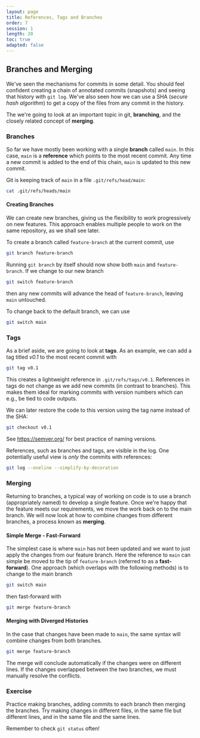```yaml
---
layout: page
title: References, Tags and Branches
order: 7
session: 1
length: 20
toc: true
adapted: false
---
```


## Branches and Merging

We've seen the mechanisms for commits in some detail.
You should feel confident creating a chain of annotated commits (snapshots) and seeing that history with `git log`.
We've also seen how we can use a SHA (*secure hash algorithm*) to get a copy of the files from any commit in the history.

The we're going to look at an important topic in git, **branching**, and the closely related concept of **merging**.

### Branches

So far we have mostly been working with a single **branch** called `main`.
In this case, `main` is a **reference** which points to the most recent commit.
Any time a new commit is added to the end of this chain, `main` is updated to this new commit.

Git is keeping track of `main` in a file `.git/refs/head/main`:

``` sh
cat .git/refs/heads/main
```

#### Creating Branches

We can create new branches, giving us the flexibility to work progressively on new features.
This approach enables multiple people to work on the same repository, as we shall see later.

To create a branch called `feature-branch` at the current commit, use

``` sh
git branch feature-branch
```

Running `git branch` by itself should now show both `main` and `feature-branch`.
If we change to our new branch

``` sh
git switch feature-branch
```

then any new commits will advance the head of `feature-branch`, leaving `main` untouched.

To change back to the default branch, we can use

``` sh
git switch main
```

### Tags

As a brief aside, we are going to look at **tags**.
As an example, we can add a tag titled *v0.1* to the most recent commit with

``` sh
git tag v0.1
```

This creates a lightweight reference in `.git/refs/tags/v0.1`.
References in tags do not change as we add new commits (in contrast to branches).
This makes them ideal for marking commits with version numbers which can e.g., be tied to code outputs.

We can later restore the code to this version using the tag name instead of the SHA:

``` sh
git checkout v0.1
```

See <https://semver.org/> for best practice of naming versions.

References, such as branches and tags, are visible in the log.
One potentially useful view is *only* the commits with references:

``` sh
git log --oneline --simplify-by-decoration
```

### Merging

Returning to branches, a typical way of working on code is to use a branch (appropriately named) to develop a single feature.
Once we're happy that the feature meets our requirements, we move the work back on to the main branch.
We will now look at how to combine changes from different branches, a process known as **merging**.

#### Simple Merge - Fast-Forward

The simplest case is where `main` has not been updated and we want to just apply the changes from our feature branch.
Here the reference to `main` can simple be moved to the tip of `feature-branch` (referred to as a **fast-forward**).
One approach (which overlaps with the following methods) is to change to the main branch

``` sh
git switch main
```

then fast-forward with

``` sh
git merge feature-branch
```

#### Merging with Diverged Histories

In the case that changes have been made to `main`, the same syntax will combine changes from both branches.

``` sh
git merge feature-branch
```

The merge will conclude automatically if the changes were on different lines.
If the changes overlapped between the two branches, we must manually resolve the conflicts.

### Exercise

Practice making branches, adding commits to each branch then merging the branches.
Try making changes in different files, in the same file but different lines, and in the same file and the same lines.

Remember to check `git status` often!

